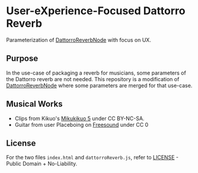 User-eXperience-Focused Dattorro Reverb
=====

Parameterization of [DattorroReverbNode](https://github.com/khoin/DattorroReverbNode) with focus on UX.

## Purpose

In the use-case of packaging a reverb for musicians, some parameters of the Dattorro reverb are not needed. This repository is a modification of [DattorroReverbNode](https://github.com/khoin/DattorroReverbNode) where some parameters are merged for that use-case.

## Musical Works

* Clips from Kikuo's [Mikukikuo 5](https://kikuo.bandcamp.com/album/kikuo-miku-5) under CC BY-NC-SA.
* Guitar from user Placeboing on [Freesound](https://freesound.org/people/placeboing/sounds/338387/) under CC 0

## License
For the two files `index.html` and `dattorroReverb.js`, refer to [LICENSE](LICENSE) - Public Domain + No-Liability.